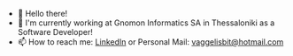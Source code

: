 - 👋 Hello there! 
- 🔶 I'm currently working at Gnomon Informatics SA in Thessaloniki as a Software Developer!
- 📫 How to reach me: [LinkedIn](https://www.linkedin.com/in/vaggelisbitloglou/) or Personal Mail: vaggelisbit@hotmail.com

<!---
VaggosBt/VaggosBt is a ✨ special ✨ repository because its `README.md` (this file) appears on your GitHub profile.
You can click the Preview link to take a look at your changes.
--->
